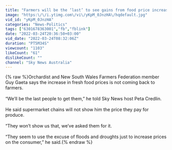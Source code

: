 ```yaml
---
title: "Farmers will be the ‘last’ to see gains from food price increase"
image: "https:\/\/i.ytimg.com\/vi\/yKpM_0JnzHA\/hqdefault.jpg"
vid_id: "yKpM_0JnzHA"
categories: "News-Politics"
tags: ["6301678363001","fb","fblink"]
date: "2022-03-24T20:36:50+03:00"
vid_date: "2022-03-24T08:32:06Z"
duration: "PT5M34S"
viewcount: "1103"
likeCount: "61"
dislikeCount: ""
channel: "Sky News Australia"
---
```

{% raw %}Orchardist and New South Wales Farmers Federation member Guy Gaeta says the increase in fresh food prices is not coming back to farmers.<br /><br />“We’ll be the last people to get them,” he told Sky News host Peta Credlin. <br /><br />He said supermarket chains will not show him the price they pay for produce.<br /><br />“They won’t show us that, we’ve asked them for it.<br /><br />“They seem to use the excuse of floods and droughts just to increase prices on the consumer,” he said.{% endraw %}
